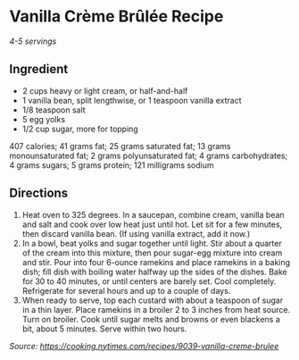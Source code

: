 Vanilla Crème Brûlée Recipe
=============================================

*4-5 servings*

Ingredient
----------------------------------------------------------
* 2 cups heavy or light cream, or half-and-half
* 1 vanilla bean, split lengthwise, or 1 teaspoon vanilla extract
* 1/8 teaspoon salt
* 5 egg yolks
* 1/2 cup sugar, more for topping

407 calories; 41 grams fat; 25 grams saturated fat; 13 grams monounsaturated fat; 2 grams polyunsaturated fat; 4 grams carbohydrates; 4 grams sugars; 5 grams protein; 121 milligrams sodium

Directions
------------------------------------

1. Heat oven to 325 degrees. In a saucepan, combine cream, vanilla bean and salt and cook over low heat just until hot. Let sit for a few minutes, then discard vanilla bean. (If using vanilla extract, add it now.)
2. In a bowl, beat yolks and sugar together until light. Stir about a quarter of the cream into this mixture, then pour sugar-egg mixture into cream and stir. Pour into four 6-ounce ramekins and place ramekins in a baking dish; fill dish with boiling water halfway up the sides of the dishes. Bake for 30 to 40 minutes, or until centers are barely set. Cool completely. Refrigerate for several hours and up to a couple of days.
3. When ready to serve, top each custard with about a teaspoon of sugar in a thin layer. Place ramekins in a broiler 2 to 3 inches from heat source. Turn on broiler. Cook until sugar melts and browns or even blackens a bit, about 5 minutes. Serve within two hours.


*Source: https://cooking.nytimes.com/recipes/9039-vanilla-creme-brulee*